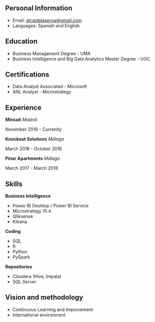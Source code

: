 ## Personal Information

- Email: alcaidelaserna@gmail.com
- Languages: Spanish and English

## Education

- Business Management Degree - UMA
- Business Intelligence and Big Data Analytics Master Degree - UOC

## Certifications

- Data Analyst Associated - Microsoft
- ANL Analyst - Microstrategy

## Experience

**Minsait**
_Madrid_

November 2018 - Currently

**Knockout Solutions**
_Málaga_

March 2018 - October 2018

**Pinar Apartments**
_Málaga_

March 2017 - March 2018

## Skills

**Business Intelligence**

- Power BI Desktop / Power BI Service
- Microstrategy 10.4
- Qliksense 
- Kibana

**Coding**

- SQL 
- R
- Python
- PySpark

**Repositories**

- Cloudera (Hive, Impala)
- SQL Server

## Vision and methodology 

- Continuous Learning and Improvement
- International environment